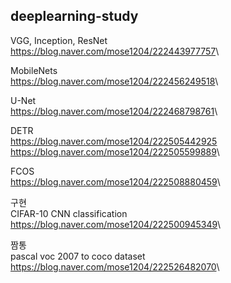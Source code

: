 deeplearning-study
-------------------------

VGG, Inception, ResNet\
<https://blog.naver.com/mose1204/222443977757>\\

MobileNets\
<https://blog.naver.com/mose1204/222456249518>\\

U-Net\
<https://blog.naver.com/mose1204/222468798761>\\

DETR\
<https://blog.naver.com/mose1204/222505442925>\
<https://blog.naver.com/mose1204/222505599889>\\

FCOS\
<https://blog.naver.com/mose1204/222508880459>\\





구현\
CIFAR-10 CNN classification\
<https://blog.naver.com/mose1204/222500945349>\\



짬통\
pascal voc 2007 to coco dataset\
<https://blog.naver.com/mose1204/222526482070>\\
